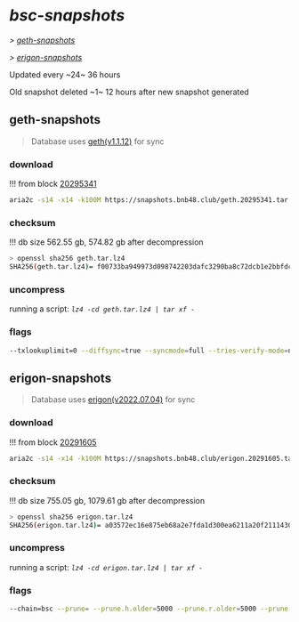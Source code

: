 # *bsc-snapshots*


*\> [geth-snapshots](#geth-snapshots)*

*\> [erigon-snapshots](#erigon-snapshots)*

Updated every ~24~ 36 hours

Old snapshot deleted ~1~ 12 hours after new snapshot generated

## geth-snapshots


> Database uses [geth(v1.1.12)](https://github.com/bnb-chain/bsc/releases/tag/v1.1.12) for sync


### download

<!-- begin_geth -->

!!! from block [20295341](https://bscscan.com/block/20295341)
```bash
aria2c -s14 -x14 -k100M https://snapshots.bnb48.club/geth.20295341.tar.lz4 -o geth.tar.lz4
```


### checksum


!!! db size 562.55 gb, 574.82 gb after decompression
```bash
> openssl sha256 geth.tar.lz4
SHA256(geth.tar.lz4)= f00733ba949973d098742203dafc3290ba8c72dcb1e2bbfdc2a9d6b27d61aa13
```

<!-- end_geth -->

### uncompress


running a script: _`lz4 -cd geth.tar.lz4 | tar xf -`_


### flags


```bash
--txlookuplimit=0 --diffsync=true --syncmode=full --tries-verify-mode=none --pruneancient=true --diffblock=5000
```


## erigon-snapshots


> Database uses [erigon(v2022.07.04)](https://github.com/ledgerwatch/erigon/releases/tag/v2022.07.04) for sync


### download

<!-- begin_erigon -->

!!! from block [20291605](https://bscscan.com/block/20291605)
```bash
aria2c -s14 -x14 -k100M https://snapshots.bnb48.club/erigon.20291605.tar.lz4 -o erigon.tar.lz4
```


### checksum


!!! db size 755.05 gb, 1079.61 gb after decompression
```bash
> openssl sha256 erigon.tar.lz4
SHA256(erigon.tar.lz4)= a03572ec16e875eb68a2e7fda1d300ea6211a20f21114307e880b38edea4e5d0
```

<!-- end_erigon -->

### uncompress


running a script: _`lz4 -cd erigon.tar.lz4 | tar xf -`_


### flags


```bash
--chain=bsc --prune= --prune.h.older=5000 --prune.r.older=5000 --prune.t.older=5000 --prune.c.older=5000 --db.pagesize=16k
```
